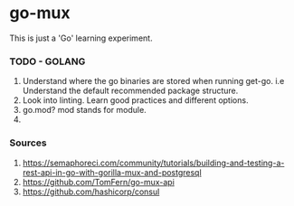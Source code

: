 # go-mux

This is just a 'Go' learning experiment.

### TODO - GOLANG

1. Understand where the go binaries are stored when running get-go. i.e Understand the default recommended package structure.
2. Look into linting. Learn good practices and different options.
3. go.mod? mod stands for module.
4. 

### Sources
1. https://semaphoreci.com/community/tutorials/building-and-testing-a-rest-api-in-go-with-gorilla-mux-and-postgresql
2. https://github.com/TomFern/go-mux-api
3. https://github.com/hashicorp/consul
